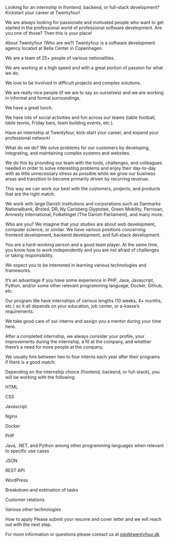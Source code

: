 Looking for an internship in frontend, backend, or full-stack development? Kickstart your career at Twentyfour!

We are always looking for passionate and motivated people who want to get started in the professional world of professional software development. Are you one of those? Then this is your place!



About Twentyfour (Who are we?)
Twentyfour is a software development agency located at Bella Center in Copenhagen.

We are a team of 25+ people of various nationalities.

We are working at a high speed and with a great portion of passion for what we do.

We love to be involved in difficult projects and complex solutions.

We are really nice people (if we are to say so ourselves) and we are working in informal and formal surroundings. 

We have a great lunch.

We have lots of social activities and fun across our teams (table football, table tennis, Friday bars, team building events, etc.).

Have an internship at Twentyfour, kick-start your career, and expand your professional network!



What do we do?
We solve problems for our customers by developing, integrating, and maintaining complex systems and websites. 

We do this by providing our team with the tools, challenges, and colleagues needed in order to solve interesting problems and enjoy their day-to-day with as little unnecessary stress as possible while we grow our business areas and transition to become primarily driven by recurring revenue.

This way we can work our best with the customers, projects, and products that are the right match.

We work with large Danish institutions and corporations such as Danmarks Nationalbank, Ørsted, DR, Ny Carlsberg Glyptotek, Green Mobility, Ferrosan, Amnesty International, Folketinget (The Danish Parliament), and many more.

 

Who are you?
We imagine that your studies are about web development, computer science, or similar. We have various positions concerning frontend development, backend development, and full-stack development.

You are a hard-working person and a good team player. At the same time, you know how to work independently and you are not afraid of challenges or taking responsibility. 

We expect you to be interested in learning various technologies and frameworks.

It’s an advantage if you have some experience in PHP, Java, Javascript, Python, and/or some other relevant programming language, Docker, Github, etc.



Our program
We have internships of various lengths (10 weeks, 4+ months, etc.) so it all depends on your education, job center, or a-kasse’s requirements.

We take good care of our interns and assign you a mentor during your time here. 

After a completed internship, we always consider your profile, your improvements during the internship, a fit at the company, and whether there’s a need for more people at the company.

We usually hire between two to four interns each year after their programs if there is a good match. 



Depending on the internship choice (frontend, backend, or full-stack), you will be working with the following:

HTML

CSS

Javascript

Nginx

Docker

PHP

Java, .NET, and Python among other programming languages when relevant to specific use cases 

JSON

REST API

WordPress

Breakdown and estimation of tasks

Customer relations

Various other technologies



How to apply
Please submit your resume and cover letter and we will reach out with the next step.

For more information or questions please contact us at job@twentyfour.dk
